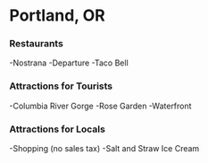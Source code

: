 # Portland, OR

### Restaurants
-Nostrana
-Departure
-Taco Bell
### Attractions for Tourists
-Columbia River Gorge
-Rose Garden
-Waterfront
### Attractions for Locals
-Shopping (no sales tax)
-Salt and Straw Ice Cream
